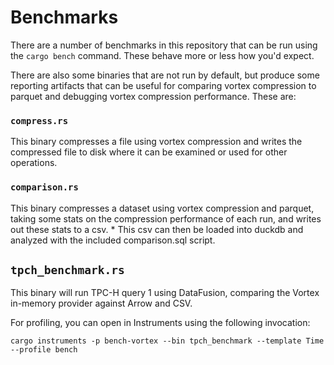 # Benchmarks

There are a number of benchmarks in this repository that can be run using the `cargo bench` command. These behave more
or less how you'd expect.

There are also some binaries that are not run by default, but produce some reporting artifacts that can be useful for comparing vortex compression to parquet and debugging vortex compression performance. These are:

### `compress.rs`

This binary compresses a file using vortex compression and writes the compressed file to disk where it can be examined or used for other operations.

### `comparison.rs`

This binary compresses a dataset using vortex compression and parquet, taking some stats on the compression performance of each run, and writes out these stats to a csv.
    * This csv can then be loaded into duckdb and analyzed with the included comparison.sql script.

## `tpch_benchmark.rs`

This binary will run TPC-H query 1 using DataFusion, comparing the Vortex in-memory provider against Arrow and CSV.

For profiling, you can open in Instruments using the following invocation:

```
cargo instruments -p bench-vortex --bin tpch_benchmark --template Time --profile bench
```
